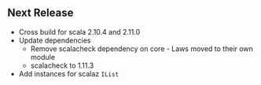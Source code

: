 ## Next Release

*   Cross build for scala 2.10.4 and 2.11.0
*   Update dependencies
    *   Remove scalacheck dependency on core - Laws moved to their own module
    *   scalacheck to 1.11.3
*   Add instances for scalaz `IList`